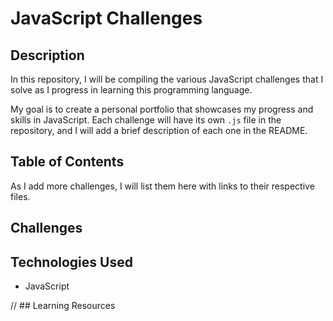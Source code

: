 # JavaScript Challenges

## Description

In this repository, I will be compiling the various JavaScript challenges that I solve as I progress in learning this programming language.

My goal is to create a personal portfolio that showcases my progress and skills in JavaScript. Each challenge will have its own `.js` file in the repository, and I will add a brief description of each one in the README.

## Table of Contents

As I add more challenges, I will list them here with links to their respective files.

## Challenges



## Technologies Used

- JavaScript

// ## Learning Resources


